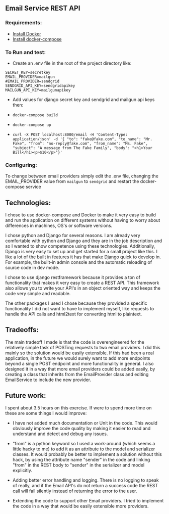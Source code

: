 ## Email Service REST API

### Requirements:
- [Install Docker](https://docs.docker.com/get-docker/)
- [Install docker-compose](https://docs.docker.com/compose/install/)

### To Run and test:

- Create an .env file in the root of the project directory like:

```
SECRET_KEY=secretkey
EMAIL_PROVIDER=mailgun
#EMAIL_PROVIDER=sendgrid
SENDGRID_API_KEY=sendgridapikey
MAILGUN_API_KEY=mailgunapikey
```

- Add values for django secret key and sendgrid and mailgun api keys
then:


- `docker-compose build`
- `docker-compose up`

- `curl -X POST localhost:8000/email -H 'Content-Type: application/json' -d '{ "to": "fake@fake.com", "to_name": "Mr. Fake", "from": "no-reply@fake.com", "from_name": "Ms. Fake", "subject": "A message from The Fake Family", "body": "<h1>Your Bill</h1><p>$10</p>"}'`

### Configuring:
To change between email providers simply edit the .env file, changing the EMAIL_PROVIDER value from `mailgun` to `sendgrid` and restart the docker-compose service

## Technologies:
I chose to use docker-compose and Docker to make it very easy to build and run the application on different systems without having to worry about differences in machines, OS's or software versions. 

I chose python and Django for several reasons. I am already very comfortable with python and Django and they are in the job description and so I wanted to show competence using these technologies. Additionally, Django is very easy to set up and get started for a small project like this. I like a lot of the built in features it has that make Django quick to develop in. For example, the built-in admin console and the automatic reloading of source code in dev mode.

I chose to use django restframework because it provides a ton of functionality that makes it very easy to create a REST API. This framework also allows you to write your API's in an object oriented way and keeps the code very simple and readable.

The other packages I used I chose because they provided a specific functionality I did not want to have to implement myself, like requests to handle the API calls and html2text for converting html to plaintext.

## Tradeoffs:
The main tradeoff I made is that the code is overengineered for the relatively simple task of POSTing requests to two email providers. I did this mainly so the solution would be easily extensible. If this had been a real application, in the future we would surely want to add more endpoints beyond a single POST endpoint and more functionality in general. I also designed it in a way that more email providers could be added easily, by creating a class that inherits from the EmailProvider class and editing EmailService to include the new provider.
## Future work:
I spent about 3.5 hours on this exercise. If were to spend more time on these are some things I would improve:

- I have not added much documentation or Unit in the code. This would obviously improve the code quality by making it easier to read and understand and detect and debug any issues.

- "from" is a python keyword so I used a work-around (which seems a little hacky to me) to add it as an attribute to the model and serializer classes. It would probably be better to implement a solution without this hack, by using the attribute name "sender" in the code and linking "from" in the REST body to "sender" in the serializer and model explicitly.

- Adding better error handling and logging. There is no logging to speak of really, and if the Email API's do not return a success code the REST call will fail silently instead of returning the error to the user. 

- Extending the code to support other Email providers. I tried to implement the code in a way that would be easily extensible more providers.